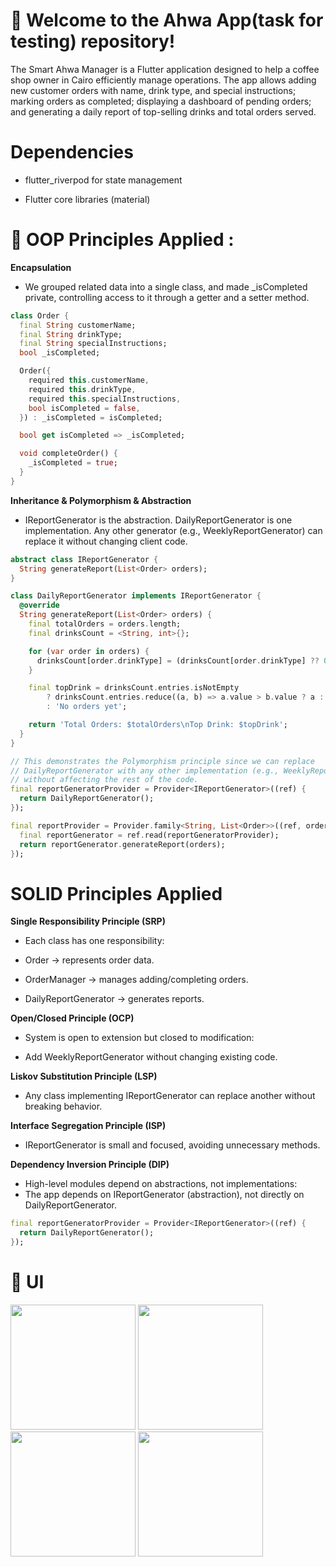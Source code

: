# 🚀 Welcome to the Ahwa App(task for testing) repository!

The Smart Ahwa Manager is a Flutter application designed to help a coffee shop owner in Cairo efficiently manage operations. The app allows adding new customer orders with name, drink type, and special instructions; marking orders as completed; displaying a dashboard of pending orders; and generating a daily report of top-selling drinks and total orders served.

# Dependencies

* flutter_riverpod for state management

* Flutter core libraries (material)

  
# 🔧 OOP Principles Applied : 

**Encapsulation**

* We grouped related data into a single class, and made _isCompleted private, controlling access to it through a getter and a setter method.


```dart
class Order {
  final String customerName;
  final String drinkType;
  final String specialInstructions;
  bool _isCompleted;

  Order({
    required this.customerName,
    required this.drinkType,
    required this.specialInstructions,
    bool isCompleted = false,
  }) : _isCompleted = isCompleted;

  bool get isCompleted => _isCompleted;

  void completeOrder() {
    _isCompleted = true;
  }
}
```

**Inheritance & Polymorphism & Abstraction**
  
* IReportGenerator is the abstraction. DailyReportGenerator is one implementation. Any other generator (e.g., WeeklyReportGenerator) can replace it without changing client code.


```dart
abstract class IReportGenerator {
  String generateReport(List<Order> orders);
}
```

```dart
class DailyReportGenerator implements IReportGenerator {
  @override
  String generateReport(List<Order> orders) {
    final totalOrders = orders.length;
    final drinksCount = <String, int>{};

    for (var order in orders) {
      drinksCount[order.drinkType] = (drinksCount[order.drinkType] ?? 0) + 1;
    }

    final topDrink = drinksCount.entries.isNotEmpty
        ? drinksCount.entries.reduce((a, b) => a.value > b.value ? a : b).key
        : 'No orders yet';

    return 'Total Orders: $totalOrders\nTop Drink: $topDrink';
  }
}
```
```dart
// This demonstrates the Polymorphism principle since we can replace
// DailyReportGenerator with any other implementation (e.g., WeeklyReportGenerator)
// without affecting the rest of the code.
final reportGeneratorProvider = Provider<IReportGenerator>((ref) {
  return DailyReportGenerator();   
});

final reportProvider = Provider.family<String, List<Order>>((ref, orders) {
  final reportGenerator = ref.read(reportGeneratorProvider);
  return reportGenerator.generateReport(orders);
});
```


# SOLID Principles Applied

**Single Responsibility Principle (SRP)**

* Each class has one responsibility:

* Order → represents order data.

* OrderManager → manages adding/completing orders.

* DailyReportGenerator → generates reports.



**Open/Closed Principle (OCP)**

* System is open to extension but closed to modification:

* Add WeeklyReportGenerator without changing existing code.



**Liskov Substitution Principle (LSP)**

* Any class implementing IReportGenerator can replace another without breaking behavior.



**Interface Segregation Principle (ISP)**

* IReportGenerator is small and focused, avoiding unnecessary methods.



**Dependency Inversion Principle (DIP)**

* High-level modules depend on abstractions, not implementations:
* The app depends on IReportGenerator (abstraction), not directly on DailyReportGenerator.

```dart
final reportGeneratorProvider = Provider<IReportGenerator>((ref) {
  return DailyReportGenerator();   
});
```


# 🎨 UI 

<img src="https://github.com/user-attachments/assets/f45f806d-415e-4a6b-a5d0-7d141e5d2919" width="200">
<img src="https://github.com/user-attachments/assets/2f45e486-d6d5-4790-bc3d-9d8e081c3f77" width="200">
<img src="https://github.com/user-attachments/assets/38056268-adfe-455c-ace7-3e76e2b70a0c" width="200">
<img src="https://github.com/user-attachments/assets/ab5c13ea-971b-4f68-bbf8-906011bfd432" width="200">

